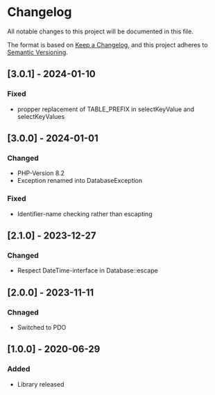 # Changelog
All notable changes to this project will be documented in this file.

The format is based on [Keep a Changelog](https://keepachangelog.com/en/1.0.0/),
and this project adheres to [Semantic Versioning](https://semver.org/spec/v2.0.0.html).

## [3.0.1] - 2024-01-10
### Fixed
- propper replacement of TABLE_PREFIX in selectKeyValue and selectKeyValues 

## [3.0.0] - 2024-01-01
### Changed
- PHP-Version 8.2
- Exception renamed into DatabaseException

### Fixed
- Identifier-name checking rather than escapting

## [2.1.0] - 2023-12-27
### Changed
- Respect DateTime-interface in Database::escape

## [2.0.0] - 2023-11-11
### Chnaged
- Switched to PDO

## [1.0.0] - 2020-06-29
### Added
- Library released
